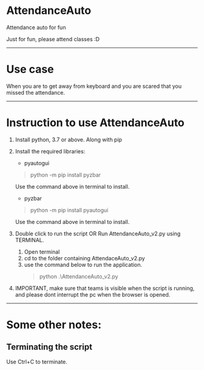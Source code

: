 # AttendanceAuto
Attendance auto for fun

Just for fun, please attend classes :D

---
# Use case
When you are to get away from keyboard and you are scared that you missed the attendance.

---
# Instruction to use AttendanceAuto
1. Install python, 3.7 or above. Along with pip
2. Install the required libraries:
    - pyautogui
    > python -m pip install pyzbar

    Use the command above in terminal to install. 
    - pyzbar
    > python -m pip install pyautogui

    Use the command above in terminal to install.
3. Double click to run the script OR Run AttendanceAuto_v2.py using TERMINAL. 
    1. Open terminal
    2. cd to the folder containing AttendaceAuto_v2.py
    3. use the command below to run the application.
        > python .\AttendanceAuto_v2.py
4. IMPORTANT, make sure that teams is visible when the script is running, and please dont interrupt the pc when the browser is opened.

---
# Some other notes:
## Terminating the script
Use Ctrl+C to terminate.